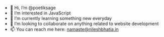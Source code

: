 - 👋 Hi, I’m @poetiksage
- 👀 I’m interested in JavaScript
- 🌱 I’m currently learning something new everyday
- 💞️ I’m looking to collaborate on anything related to website development
- 📫 You can reach me here: namaste@nileshbhatia.in

<!---
poetiksage/poetiksage is a ✨ special ✨ repository because its `README.md` (this file) appears on your GitHub profile.
You can click the Preview link to take a look at your changes.
--->
